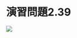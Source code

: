 # 演習問題2.39

<img src="https://horie-t.github.io/DigitalDesignAndComputerArchitecture-Ans/images/ex2-39/ex2-39.png" />
